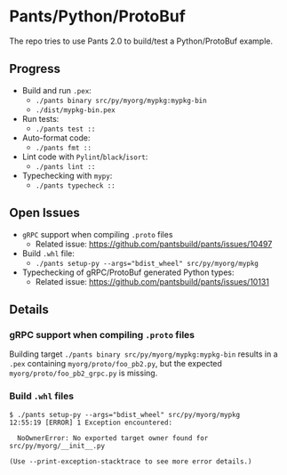# Pants/Python/ProtoBuf

The repo tries to use Pants 2.0 to build/test a Python/ProtoBuf example.

## Progress

- Build and run `.pex`:
  - `./pants binary src/py/myorg/mypkg:mypkg-bin`
  - `./dist/mypkg-bin.pex`
- Run tests:
  - `./pants test ::`
- Auto-format code:
  - `./pants fmt ::`
- Lint code with `Pylint`/`black`/`isort`:
  - `./pants lint ::`
- Typechecking with `mypy`:
  - `./pants typecheck ::`

## Open Issues

- `gRPC` support when compiling `.proto` files
  - Related issue: https://github.com/pantsbuild/pants/issues/10497
- Build `.whl` file:
  - `./pants setup-py --args="bdist_wheel" src/py/myorg/mypkg`
- Typechecking of gRPC/ProtoBuf generated Python types:
  - Related issue: https://github.com/pantsbuild/pants/issues/10131

## Details

### gRPC support when compiling `.proto` files

Building target `./pants binary src/py/myorg/mypkg:mypkg-bin` results in a `.pex` containing `myorg/proto/foo_pb2.py`, but the expected `myorg/proto/foo_pb2_grpc.py` is missing.

### Build `.whl` files

```shell
$ ./pants setup-py --args="bdist_wheel" src/py/myorg/mypkg
12:55:19 [ERROR] 1 Exception encountered:

  NoOwnerError: No exported target owner found for src/py/myorg/__init__.py

(Use --print-exception-stacktrace to see more error details.)
